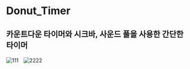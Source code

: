 # Donut_Timer
## 카운트다운 타이머와 시크바, 사운드 풀을 사용한 간단한 타이머  


![111](https://user-images.githubusercontent.com/59447235/149954386-2ffe8aa1-d0c8-45d3-a259-49896b790554.jpg)　![2222](https://user-images.githubusercontent.com/59447235/149954392-cb0a6ba2-ecf9-4e47-9980-cd4c6950aaaf.jpg)
